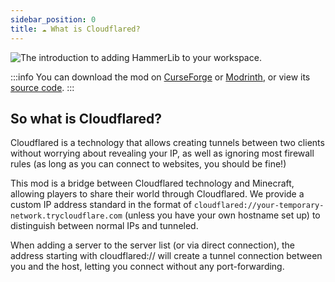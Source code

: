 ```yaml
---
sidebar_position: 0
title: ☁️ What is Cloudflared?
---
```


![The introduction to adding HammerLib to your workspace.](https://assets.zeith.org/logos/cloudflared.png)

:::info
You can download the mod on [CurseForge](https://www.curseforge.com/projects/1005516) or [Modrinth](https://modrinth.com/project/w5fammEF), or view its [source code](https://github.com/dragon-forge/Cloudflared).
:::

## So what is Cloudflared?

Cloudflared is a technology that allows creating tunnels between two clients without worrying about revealing your IP, as well as ignoring most firewall rules (as long as you can connect to websites, you should be fine!)

This mod is a bridge between Cloudflared technology and Minecraft, allowing players to share their world through Cloudflared. We provide a custom IP address standard in the format of `cloudflared://your-temporary-network.trycloudflare.com` (unless you have your own hostname set up) to distinguish between normal IPs and tunneled.

When adding a server to the server list (or via direct connection), the address starting with cloudflared:// will create a tunnel connection between you and the host, letting you connect without any port-forwarding.